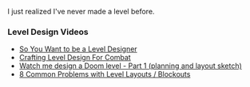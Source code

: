 I just realized I've never made a level before.

### Level Design Videos
- [So You Want to be a Level Designer](https://www.youtube.com/watch?v=pNvUWHquSHc&ab_channel=ExtraCredits)
- [Crafting Level Design For Combat](https://www.youtube.com/watch?v=jY6tAp431Qc&ab_channel=LevelDesignLobby)
- [Watch me design a Doom level - Part 1 (planning and layout sketch)](https://www.youtube.com/watch?v=dVDPC7El1Ak&ab_channel=SteveLee%28LevelandGameDesign%29)
- [8 Common Problems with Level Layouts / Blockouts](https://www.youtube.com/watch?v=wJEaWQz4180&ab_channel=SteveLee%28LevelandGameDesign%29)
